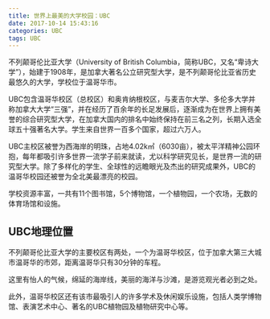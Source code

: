 ```yaml
---
title: 世界上最美的大学校园：UBC
date: 2017-10-14 15:43:16
categories: UBC
tags: UBC
---
```


不列颠哥伦比亚大学（University of British Columbia，简称UBC，又名“卑诗大学”），始建于1908年，是加拿大著名公立研究型大学，是不列颠哥伦比亚省历史最悠久的大学，学校位于温哥华市。

UBC包含温哥华校区（总校区）和奥肯纳根校区，与麦吉尔大学、多伦多大学并称加拿大大学“三强”，并在经历了百余年的长足发展后，逐渐成为在世界上拥有美誉的综合研究型大学，在加拿大国内的排名中始终保持在前三名之列，长期入选全球五十强著名大学。学生来自世界一百多个国家，超过六万人。

UBC主校区被誉为西海岸的明珠，占地4.02k㎡（6030亩），被太平洋精神公园环抱，每年都吸引许多世界一流学子前来就读，尤以科学研究见长，是世界一流的研究型大学。除了多样化的学生、全球性的远瞻眼光及杰出的研究成果外，UBC的温哥华校园还被誉为全北美最漂亮的校园。

学校资源丰富，一共有11个图书馆，5个博物馆，一个植物园，一个农场，无数的体育场馆和设施。

UBC地理位置
---
不列颠哥伦比亚大学的主要校区有两处，一个为温哥华校区，位于加拿大第三大城市温哥华的市郊，距离温哥华只有30分钟的车程。


这里有怡人的气候，绵延的海岸线，美丽的海洋与沙滩，是游览观光者必到之处。

此外，温哥华校区还有该市最吸引人的许多学术及休闲娱乐设施，包括人类学博物馆、表演艺术中心、著名的UBC植物园及植物研究中心等。

